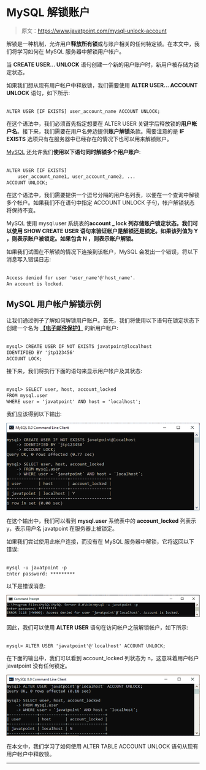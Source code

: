 # MySQL 解锁账户

> 原文：<https://www.javatpoint.com/mysql-unlock-account>

解锁是一种机制，允许用户**释放所有锁**或与账户相关的任何特定锁。在本文中，我们将学习如何在 MySQL 服务器中解锁用户帐户。

当 **CREATE USER… UNLOCK** 语句创建一个新的用户账户时，新用户被存储为锁定状态。

如果我们想从现有用户帐户中释放锁，我们需要使用 **ALTER USER… ACCOUNT UNLOCK** 语句，如下所示:

```

ALTER USER [IF EXISTS] user_account_name ACCOUNT UNLOCK;

```

在这个语法中，我们必须首先指定想要在 ALTER USER 关键字后释放锁的**用户帐户名**。接下来，我们需要在用户名旁边提供**账户解锁**条款。需要注意的是 **IF EXISTS** 选项只有在服务器中已经存在的情况下也可以用来解锁账户。

[MySQL](https://www.javatpoint.com/mysql-tutorial) 还允许我们**使用以下语句同时解锁多个用户账户**:

```

ALTER USER [IF EXISTS] 
    user_account_name1, user_account_name2, ...
ACCOUNT UNLOCK;

```

在这个语法中，我们需要提供一个逗号分隔的用户名列表，以便在一个查询中解锁多个帐户。如果我们不在语句中指定 ACCOUNT UNLOCK 子句，帐户解锁状态将保持不变。

MySQL 使用 mysql.user 系统表的**account _ lock 列存储账户锁定状态。我们可以使用 **SHOW CREATE USER** 语句来验证帐户是解锁还是锁定。如果该列值为 **Y** ，则表示账户被锁定。如果包含 **N** ，则表示账户解锁。**

如果我们试图在不解锁的情况下连接到该帐户，MySQL 会发出一个错误，将以下消息写入错误日志:

```

Access denied for user 'user_name'@'host_name'.
An account is locked. 

```

## MySQL 用户帐户解锁示例

让我们通过例子了解如何解锁用户账户。首先，我们将使用以下语句在锁定状态下创建一个名为 **[【电子邮件保护】](/cdn-cgi/l/email-protection)** 的新用户帐户:

```

mysql> CREATE USER IF NOT EXISTS javatpoint@localhost 
IDENTIFIED BY 'jtp123456'
ACCOUNT LOCK;  

```

接下来，我们将执行下面的语句来显示用户帐户及其状态:

```

mysql> SELECT user, host, account_locked
FROM mysql.user
WHERE user = 'javatpoint' AND host = 'localhost';

```

我们应该得到以下输出:

![MySQL Unlock Account](img/edd63afeb8c2c13a1a4f3ecf1f9d654d.png)

在这个输出中，我们可以看到 **mysql.user** 系统表中的 **account_locked** 列表示 y，表示用户名 javatpoint 在服务器上被锁定。

如果我们尝试使用此帐户连接，而没有在 MySQL 服务器中解锁，它将返回以下错误:

```

mysql -u javatpoint -p
Enter password: *********

```

以下是错误消息:

![MySQL Unlock Account](img/6c9d17dcb0be29859781a83a25d30267.png)

因此，我们可以使用 **ALTER USER** 语句在访问帐户之前解锁帐户，如下所示:

```

mysql> ALTER USER 'javatpoint'@'localhost' ACCOUNT UNLOCK;

```

在下面的输出中，我们可以看到 account_locked 列状态为 n，这意味着用户帐户 javatpoint 没有任何锁定。

![MySQL Unlock Account](img/767ddf0b527a02018350c07ed8a631a8.png)

在本文中，我们学习了如何使用 ALTER TABLE ACCOUNT UNLOCK 语句从现有用户帐户中释放锁。

* * *